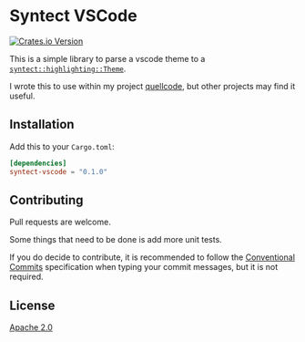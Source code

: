 # Syntect VSCode

[![Crates.io Version](https://img.shields.io/crates/v/sublime-color-scheme?style=plastic)](https://crates.io/crates/syntect-vscode)

This is a simple library to parse a vscode theme to a [`syntect::highlighting::Theme`](https://docs.rs/syntect/latest/syntect/highlighting/struct.Theme.html).

I wrote this to use within my project [quellcode](https://github.com/Lepidopteran/quellcode), but other projects may find it useful.

## Installation

Add this to your `Cargo.toml`:

```toml
[dependencies]
syntect-vscode = "0.1.0"
```

## Contributing

Pull requests are welcome. 

Some things that need to be done is add more unit tests.

If you do decide to contribute, it is recommended to follow the [Conventional Commits](https://www.conventionalcommits.org/en/v1.0.0/) specification when typing your commit messages, but it is not required.

## License
[Apache 2.0](https://www.apache.org/licenses/LICENSE-2.0)
